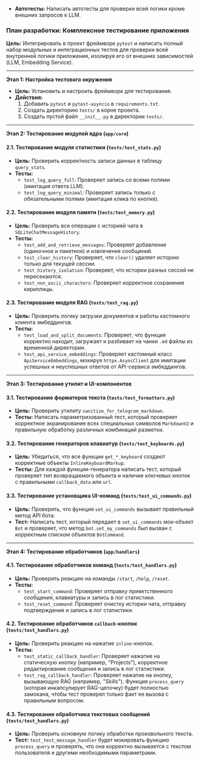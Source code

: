 *   **Автотесты:** Написать автотесты для проверки всей логики кроме внешних запросов к LLM.

### План разработки: Комплексное тестирование приложения

**Цель:** Интегрировать в проект фреймворк `pytest` и написать полный набор модульных и интеграционных тестов для проверки всей внутренней логики приложения, изолируя его от внешних зависимостей (LLM, Embedding Service).

---

**Этап 1: Настройка тестового окружения**
*   **Цель:** Установить и настроить фреймворк для тестирования.
*   **Действия:**
    1.  Добавить `pytest` и `pytest-asyncio` в `requirements.txt`.
    2.  Создать директорию `tests/` в корне проекта.
    3.  Создать пустой файл `__init__.py` в директории `tests/`.

---

**Этап 2: Тестирование модулей ядра (`app/core`)**

#### 2.1. Тестирование модуля статистики (`tests/test_stats.py`)
*   **Цель:** Проверить корректность записи данных в таблицу `query_stats`.
*   **Тесты:**
    *   `test_log_query_full`: Проверяет запись со всеми полями (имитация ответа LLM).
    *   `test_log_query_minimal`: Проверяет запись только с обязательными полями (имитация клика по кнопке).

#### 2.2. Тестирование модуля памяти (`tests/test_memory.py`)
*   **Цель:** Проверить все операции с историей чата в `SQLiteChatMessageHistory`.
*   **Тесты:**
    *   `test_add_and_retrieve_messages`: Проверяет добавление (одиночное и пакетное) и извлечение сообщений.
    *   `test_clear_history`: Проверяет, что `clear()` удаляет историю только для текущей сессии.
    *   `test_history_isolation`: Проверяет, что истории разных сессий не пересекаются.
    *   `test_non_ascii_characters`: Проверяет корректное сохранение кириллицы.

#### 2.3. Тестирование модуля RAG (`tests/test_rag.py`)
*   **Цель:** Проверить логику загрузки документов и работы кастомного клиента эмбеддингов.
*   **Тесты:**
    *   `test_load_and_split_documents`: Проверяет, что функция корректно находит, загружает и разбивает на чанки `.md` файлы из временной директории.
    *   `test_api_service_embeddings`: Проверяет кастомный класс `ApiServiceEmbeddings`, мокируя `httpx.AsyncClient` для имитации успешных и неуспешных ответов от API-сервиса эмбеддингов.

---

**Этап 3: Тестирование утилит и UI-компонентов**

#### 3.1. Тестирование форматеров текста (`tests/test_formatters.py`)
*   **Цель:** Проверить утилиту `sanitize_for_telegram_markdown`.
*   **Тесты:** Написать параметризованный тест, который проверяет корректное экранирование всех специальных символов `MarkdownV2` и правильную обработку различных комбинаций разметки.

#### 3.2. Тестирование генераторов клавиатур (`tests/test_keyboards.py`)
*   **Цель:** Убедиться, что все функции `get_*_keyboard` создают корректные объекты `InlineKeyboardMarkup`.
*   **Тесты:** Для каждой функции-генератора написать тест, который проверяет тип возвращаемого объекта и наличие ключевых кнопок с правильными `callback_data` или `url`.

#### 3.3. Тестирование установщика UI-команд (`tests/test_ui_commands.py`)
*   **Цель:** Проверить, что функция `set_ui_commands` вызывает правильный метод API бота.
*   **Тест:** Написать тест, который передает в `set_ui_commands` мок-объект `Bot` и проверяет, что метод `bot.set_my_commands` был вызван с корректным списком объектов `BotCommand`.

---

**Этап 4: Тестирование обработчиков (`app/handlers`)**

#### 4.1. Тестирование обработчиков команд (`tests/test_handlers.py`)
*   **Цель:** Проверить реакцию на команды `/start`, `/help`, `/reset`.
*   **Тесты:**
    *   `test_start_command`: Проверяет отправку приветственного сообщения, клавиатуры и запись в лог статистики.
    *   `test_reset_command`: Проверяет очистку истории чата, отправку подтверждения и запись в лог статистики.

#### 4.2. Тестирование обработчиков `callback`-кнопок (`tests/test_handlers.py`)
*   **Цель:** Проверить реакцию на нажатие `inline`-кнопок.
*   **Тесты:**
    *   `test_static_callback_handler`: Проверяет нажатие на статическую кнопку (например, "Projects"), корректное редактирование сообщения и запись в лог статистики.
    *   `test_rag_callback_handler`: Проверяет нажатие на кнопку, вызывающую RAG (например, "Skills"). Функция `process_query` (которая инкапсулирует RAG-цепочку) будет полностью замокана, чтобы тест проверял только факт ее вызова с правильным вопросом.

#### 4.3. Тестирование обработчика текстовых сообщений (`tests/test_handlers.py`)
*   **Цель:** Проверить основную логику обработки произвольного текста.
*   **Тест:** `test_text_message_handler` будет мокировать функцию `process_query` и проверять, что она корректно вызывается с текстом пользователя и другими необходимыми параметрами.
